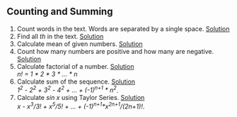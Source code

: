 ## Counting and Summing

1. Count words in the text. Words are separated by a single space. [Solution](https://github.com/pr-kaspars/python-lessons/tree/master/docs/exercises/solutions/count_sum/e_301.py)
2. Find all *th* in the text. [Solution](https://github.com/pr-kaspars/python-lessons/tree/master/docs/exercises/solutions/count_sum/e_302.py)
3. Calculate mean of given numbers. [Solution](https://github.com/pr-kaspars/python-lessons/tree/master/docs/exercises/solutions/count_sum/e_303.py)
4. Count how many numbers are positive and how many are negative. [Solution](https://github.com/pr-kaspars/python-lessons/tree/master/docs/exercises/solutions/count_sum/e_304.py)
5. Calculate factorial of a number. [Solution](https://github.com/pr-kaspars/python-lessons/tree/master/docs/exercises/solutions/count_sum/e_305.py)<br>
_n! = 1 \* 2 \* 3 \* ... \* n_
6. Calculate sum of the sequence. [Solution](https://github.com/pr-kaspars/python-lessons/tree/master/docs/exercises/solutions/count_sum/e_306.py)<br>
_1<sup>2</sup> - 2<sup>2</sup> + 3<sup>2</sup> - 4<sup>2</sup> + ... + (-1)<sup>n+1</sup> \* n<sup>2</sup>_.
7. Calculate _sin x_ using Taylor Series. [Solution](https://github.com/pr-kaspars/python-lessons/tree/master/docs/exercises/solutions/count_sum/e_307.py)<br>
_x - x<sup>3</sup>/3! + x<sup>5</sup>/5! + ... + (-1)<sup>n+1</sup>\*x<sup>2n+1</sup>/(2n+1)!_.
